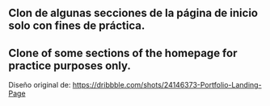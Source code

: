 ## Clon de algunas secciones de la página de inicio solo con fines de práctica.

## Clone of some sections of the homepage for practice purposes only.


Diseño original de: https://dribbble.com/shots/24146373-Portfolio-Landing-Page
